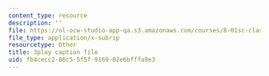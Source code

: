 ```yaml
---
content_type: resource
description: ''
file: https://ol-ocw-studio-app-qa.s3.amazonaws.com/courses/8-01sc-classical-mechanics-fall-2016/fb4cecc286c55f5f916902e6bfffa9e3_Xsg27_uGVZA.vtt
file_type: application/x-subrip
resourcetype: Other
title: 3play caption file
uid: fb4cecc2-86c5-5f5f-9169-02e6bfffa9e3
---
```

